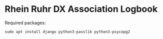 Rhein Ruhr DX Association Logbook
=================================

Required packages:

```
sudo apt install django python3-passlib python3-psycopg2
```
